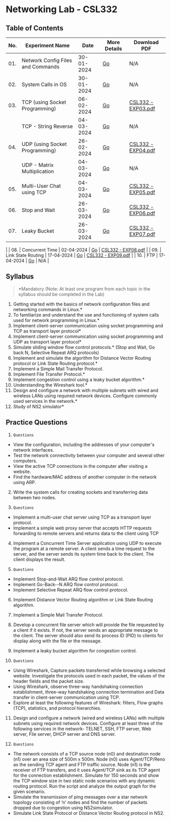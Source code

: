 # Networking Lab - CSL332

## Table of Contents

| No. | Experiment Name                    | Date         | More Details   | Download PDF                                                                                        |
| --- | ---                                | ---          | ---            | ---                                                                                                 |
| 01. | Network Config Files and Commands  | 30-01-2024   | [Go](/EXP01/)  | N/A                                                                                                 |
| 02. | System Calls in OS                 | 30-01-2024   | [Go](/EXP02/)  | N/A                                                                                                 |
| 03. | TCP (using Socket Programming)     | 06-02-2024   | [Go](/EXP03/)  | [CSL332 - EXP03.pdf](https://github.com/blackpeps/networklab2024/files/14379167/CSL332.-.EXP03.pdf) |
|     | TCP - String Reverse               | 04-03-2024   | [Go](/EXP03A/) | N/A |
| 04. | UDP (using Socket Programming)     | 26-02-2024   | [Go](/EXP04/)  | [CSL332 - EXP04.pdf](https://github.com/blackpeps/networklab2024/files/14379588/CSL332.-.EXP04.pdf) |
|     | UDP - Matrix Multiplication        | 04-03-2024   | [Go](/EXP04A/) | N/A |
| 05. | Multi-User Chat using TCP          | 04-03-2024   | [Go](/EXP05/)  | [CSL332 - EXP05.pdf](https://github.com/blackpeps/networklab2024/files/14469951/CSL332.-.EXP05.pdf) |
| 06. | Stop and Wait                      | 26-03-2024   | [Go](/EXP06/)  | [CSL332 - EXP06.pdf](https://github.com/blackpeps/networklab2024/files/14748481/CSL332.-.EXP06.pdf) |
| 07. | Leaky Bucket                       | 26-03-2024   | [Go](/EXP07/)  | [CSL332 - EXP07.pdf](https://github.com/blackpeps/networklab2024/files/15052319/CSL332.-.EXP07.pdf)
 |
| 08. | Concurrent Time                    | 02-04-2024   | [Go](/EXP08/)  | [CSL332 - EXP08.pdf](https://github.com/blackpeps/networklab2024/files/14812230/CSL332.-.EXP08.pdf) |
| 09. | Link State Routing                              | 17-04-2024   | [Go](/EXP09/)  | [CSL332 - EXP09.pdf](https://github.com/blackpeps/networklab2024/files/15052317/CSL332.-.EXP09.pdf) |
| 10. | FTP | 17-04-2024 | [Go](/EXP10) | N/A |

## Syllabus

> *Mandatory (Note: At least one program from each topic in the syllabus should be completed in the Lab)

1. Getting started with the basics of network configuration files and networking commands in Linux.*
2. To familiarize and understand the use and functioning of system calls used for network programming in Linux.*
3. Implement client-server communication using socket programming and TCP as transport layer protocol*
4. Implement client-server communication using socket programming and UDP as transport layer protocol*
5. Simulate sliding window flow control protocols.* (Stop and Wait, Go back N, Selective Repeat ARQ protocols)
6. Implement and simulate the algorithm for Distance Vector Routing protocol or Link State Routing protocol.*
7. Implement a Simple Mail Transfer Protocol.
8. Implement File Transfer Protocol.*
9. Implement congestion control using a leaky bucket algorithm.*
10. Understanding the Wireshark tool.*
11. Design and configure a network with multiple subnets with wired and wireless LANs using required network devices. Configure commonly used services in the network.*
12. Study of NS2 simulator*

## Practice Questions

1. `Questions`
- View the configuration, including the addresses of your computer's network interfaces.
- Test the network connectivity between your computer and several other computers.
- View the active TCP connections in the computer after visiting a website.
- Find the hardware/MAC address of another computer in the network using ARP.

2. Write the system calls for creating sockets and transferring data between two nodes.

3. `Questions`
- Implement a multi-user chat server using TCP as a transport layer protocol.
- Implement a simple web proxy server that accepts HTTP requests forwarding to remote servers and returns data to the client using TCP

4. Implement a Concurrent Time Server application using UDP to execute the program at a remote server. A client sends a time request to the server, and the server sends its system time back to the client. The client displays the result.

5. `Questions`
- Implement Stop-and-Wait ARQ flow control protocol.
- Implement Go-Back--N ARQ flow control protocol.
- Implement Selective Repeat ARQ flow control protocol.

6. Implement Distance Vector Routing algorithm or Link State Routing algorithm.

7. Implement a Simple Mail Transfer Protocol.

8. Develop a concurrent file server which will provide the file requested by a client if it exists. If not, the server sends an appropriate message to the client. The server should also send its process ID (PID) to clients for display along with the file or the message.

9. Implement a leaky bucket algorithm for congestion control.

10. `Questions`
- Using Wireshark, Capture packets transferred while browsing a selected website. Investigate the protocols used in each packet, the values of the header fields and the packet size.
- Using Wireshark, observe three-way handshaking connection establishment, three-way handshaking connection termination and Data transfer in client-server communication using TCP.
- Explore at least the following features of Wireshark: filters, Flow graphs (TCP), statistics, and protocol hierarchies.

11. Design and configure a network (wired and wireless LANs) with multiple subnets using required network devices. Configure at least three of the following services in the network- TELNET, SSH, FTP server, Web server, File server, DHCP server and DNS server.

12. `Questions`
- The network consists of a TCP source node (n0) and destination node (n1) over an area size of 500m x 500m. Node (n0) uses Agent/TCP/Reno as the sending TCP agent and FTP traffic source. Node (n1) is the receiver of FTP transfers, and it uses Agent/TCP sink as its TCP agent for the connection establishment. Simulate for 150 seconds and show the TCP window size in two static node scenarios with any dynamic routing protocol. Run the script and analyze the output graph for the given scenario.
- Simulate the transmission of ping messages over a star network topology consisting of ‘n’ nodes and find the number of packets dropped due to congestion using NS2simulator.
- Simulate Link State Protocol or Distance Vector Routing protocol in NS2.
